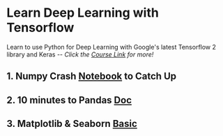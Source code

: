 # Learn Deep Learning with Tensorflow
Learn to use Python for Deep Learning with Google's latest Tensorflow 2 library and Keras -- *Click the [Course Link](https://www.udemy.com/course/complete-tensorflow-2-and-keras-deep-learning-bootcamp/) for more!*
## 1. Numpy Crash [Notebook](https://github.com/xipengchen/Learn-Deep-Learning-with-Tensorflow/blob/master/NumPy-Quick-Catch-Up.ipynb) to Catch Up 
## 2. 10 minutes to Pandas [Doc](https://pandas.pydata.org/pandas-docs/stable/getting_started/10min.html)
## 3. Matplotlib & Seaborn [Basic](https://pandas.pydata.org/pandas-docs/stable/getting_started/10min.html)
